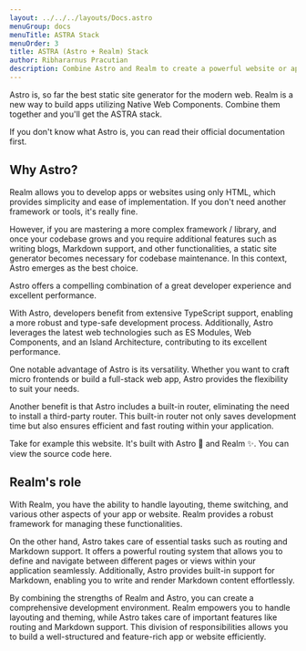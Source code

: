 ```yaml
---
layout: ../../../layouts/Docs.astro
menuGroup: docs
menuTitle: ASTRA Stack
menuOrder: 3
title: ASTRA (Astro + Realm) Stack
author: Ribhararnus Pracutian
description: Combine Astro and Realm to create a powerful website or apps.
---
```


Astro is, so far the best static site generator for the modern web. Realm is a new way to build apps utilizing Native Web Components. Combine them together and you'll get the ASTRA stack.

If you don't know what Astro is, you can read their <anchor-link href="https://docs.astro.build/getting-started" target="_blank">official documentation</anchor-link> first.

## Why Astro?

Realm allows you to develop apps or websites using only HTML, which provides simplicity and ease of implementation. If you don't need another framework or tools, it's really fine.

However, if you are mastering a more complex framework / library, and once your codebase grows and you require additional features such as writing blogs, Markdown support, and other functionalities, a static site generator becomes necessary for codebase maintenance. In this context, Astro emerges as the best choice.

Astro offers a compelling combination of a great developer experience and excellent performance.

With Astro, developers benefit from extensive TypeScript support, enabling a more robust and type-safe development process. Additionally, Astro leverages the latest web technologies such as ES Modules, Web Components, and an Island Architecture, contributing to its excellent performance.

One notable advantage of Astro is its versatility. Whether you want to craft micro frontends or build a full-stack web app, Astro provides the flexibility to suit your needs.

Another benefit is that Astro includes a built-in router, eliminating the need to install a third-party router. This built-in router not only saves development time but also ensures efficient and fast routing within your application.

Take for example this website. It's built with Astro 🚀 and Realm ✨. You can view the source code <anchor-link href="https://github.com/realmorg/realm">here</anchor-link>.

## Realm's role

With Realm, you have the ability to handle layouting, theme switching, and various other aspects of your app or website. Realm provides a robust framework for managing these functionalities.

On the other hand, Astro takes care of essential tasks such as routing and Markdown support. It offers a powerful routing system that allows you to define and navigate between different pages or views within your application seamlessly. Additionally, Astro provides built-in support for Markdown, enabling you to write and render Markdown content effortlessly.

By combining the strengths of Realm and Astro, you can create a comprehensive development environment. Realm empowers you to handle layouting and theming, while Astro takes care of important features like routing and Markdown support. This division of responsibilities allows you to build a well-structured and feature-rich app or website efficiently.
